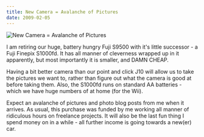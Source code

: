 ```yaml
---
title: New Camera = Avalanche of Pictures
date: 2009-02-05
---
```


![New Camera = Avalanche of Pictures](https://source.unsplash.com/cckf4TsHAuw/1600x900)

I am retiring our huge, battery hungry Fuji S9500 with it's little successor - a Fuji Finepix S1000fd. It has all manner of cleverness wrapped up in it apparently, but most importantly it is smaller, and DAMN CHEAP.

Having a bit better camera than our point and click J10 will allow us to take the pictures we want to, rather than figure out what the camera is good at before taking them. Also, the S1000fd runs on standard AA batteries - which we have huge numbers of at home (for the Wii).

Expect an avalanche of pictures and photo blog posts from me when it arrives. As usual, this purchase was funded by me working all manner of ridiculous hours on freelance projects. It will also be the last fun thing I spend money on in a while - all further income is going towards a new(er) car.
